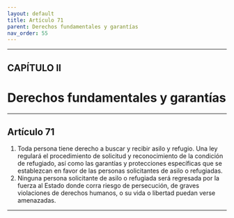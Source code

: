 ```yaml
---
layout: default
title: Artículo 71
parent: Derechos fundamentales y garantías
nav_order: 55
---
```


---

## CAPÍTULO II
# Derechos fundamentales y garantías

---

## Artículo 71

1. Toda persona tiene derecho a buscar y recibir asilo y refugio. Una ley regulará el procedimiento de solicitud y reconocimiento de la condición de refugiado, así como las garantías y protecciones específicas que se establezcan en favor de las personas solicitantes de asilo o refugiadas.
2. Ninguna persona solicitante de asilo o refugiada será regresada por la fuerza al Estado donde corra riesgo de persecución, de graves violaciones de derechos humanos, o su vida o libertad puedan verse amenazadas.

---
